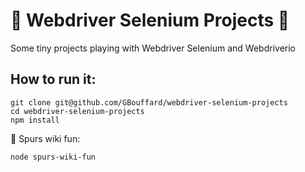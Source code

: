 :oncoming_taxi: Webdriver Selenium Projects :oncoming_taxi:
===
Some tiny projects playing with Webdriver Selenium and Webdriverio

How to run it:
----
```
git clone git@github.com/GBouffard/webdriver-selenium-projects
cd webdriver-selenium-projects
npm install
```

:basketball: Spurs wiki fun:
```
node spurs-wiki-fun
```
